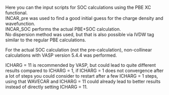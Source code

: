 Here you can the input scripts for SOC calculations using the PBE XC functional. \
INCAR_pre was used to find a good initial guess for the charge density and wavefunction. \
INCAR_SOC performs the actual PBE+SOC calculation. \
No dispersion method was used, but that is also possible via IVDW tag similar to the regular PBE calculations.

For the actual SOC calculation (not the pre-calculation), non-collinear calculations with VASP version 5.4.4 was performed.

ICHARG = 11 is recommended by VASP, but could lead to quite different results compared to ICHARG = 1, 
if ICHARG = 1 does not convergence after a lot of steps you could consider to restart after a few ICHARG = 1 steps, 
using that WAVECAR and ICHARG = 11 could already lead to better results instead of directly setting ICHARG = 11.
